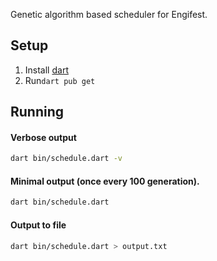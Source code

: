 Genetic algorithm based scheduler for Engifest.

## Setup
1. Install [dart](https://dart.dev/)
2. Run`dart pub get`

## Running

#### Verbose output
```bash
dart bin/schedule.dart -v
```

#### Minimal output (once every 100 generation).
```bash
dart bin/schedule.dart
```

#### Output to file
```bash
dart bin/schedule.dart > output.txt
```
